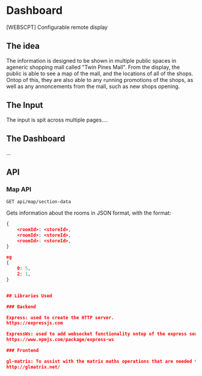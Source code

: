 # Dashboard
[WEBSCPT] Configurable remote display

## The idea

The information is designed to be shown in multiple public spaces in ageneric shopping mall called "Twin Pines Mall". From the display, the public is able to see a map of the mall, and the locations of all of the shops. Ontop of this, they are also able to any running promotions of the shops, as well as any annoncements from the mall, such as new shops opening.

## The Input

The input is spit across multiple pages....

## The Dashboard

...

## API

### Map API

`GET api/map/section-data`

Gets information about the rooms in JSON format, with the format:

```json
{
    <roomId>: <storeId>,
    <roomId>: <storeId>,
    <roomId>: <storeId>,
}

eg
{
    0: 5,
    2: 1,
}


## Libraries Used

### Backend

Express: used to create the HTTP server.
https://expressjs.com

ExpressWs: used to add websocket functionality ontop of the express server application.
https://www.npmjs.com/package/express-ws

### Frontend

gl-matrix: To assist with the matrix maths operations that are needed to effectively use WebGL
http://glmatrix.net/